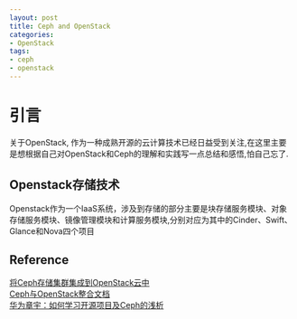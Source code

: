 ```yaml
---
layout: post
title: Ceph and OpenStack
categories: 
- OpenStack 
tags:
- ceph
- openstack
---
```



# 引言

关于OpenStack, 作为一种成熟开源的云计算技术已经日益受到关注,在这里主要是想根据自己对OpenStack和Ceph的理解和实践写一点总结和感悟,怕自己忘了.

## Openstack存储技术

Openstack作为一个IaaS系统，涉及到存储的部分主要是块存储服务模块、对象存储服务模块、镜像管理模块和计算服务模块,分别对应为其中的Cinder、Swift、Glance和Nova四个项目

## Reference

[将Ceph存储集群集成到OpenStack云中](http://www.ibm.com/developerworks/cn/cloud/library/cl-openstackceph/)    
[Ceph与OpenStack整合文档](http://blog.csdn.net/epugv/article/details/16889135)   
[华为章宇：如何学习开源项目及Ceph的浅析](http://www.csdn.net/article/2014-04-10/2819247-how-to-learn-opensouce-project-&-ceph/2)
